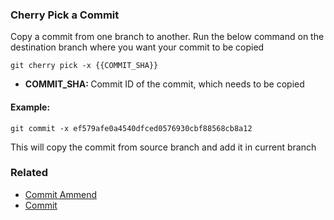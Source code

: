 ### Cherry Pick a Commit 

Copy a commit from one branch to another. Run the below command on the destination branch where you want your commit to be copied

`git cherry pick -x {{COMMIT_SHA}}`

- <b>COMMIT_SHA: </b> Commit ID of the commit, which needs to be copied

#### Example:

`git commit -x ef579afe0a4540dfced0576930cbf88568cb8a12`

This will copy the commit from source branch and add it in current branch

### Related

- [Commit Ammend](git-commit-amend.md)
- [Commit](git-commit.md)
